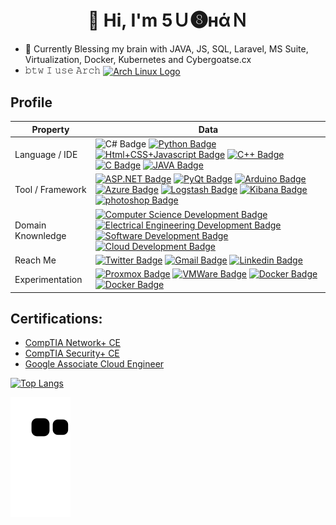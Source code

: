 <h1 align = "center">👋 Hi, I'm 5Ｕ❽нάＮ</h1>


- 🌱  Currently Blessing my brain with JAVA, JS, SQL, Laravel, MS Suite, Virtualization, Docker, Kubernetes and Cybergoatse.cx 
- 𝚋𝚝𝚠 𝙸 𝚞𝚜𝚎 𝙰𝚛𝚌𝚑 [<img src="https://raw.githubusercontent.com/Raymo111/Raymo111/master/socials/arch.svg" height="50em" align="center" alt="Arch Linux Logo" title="Arch Linux Logo"/>](https://archlinux.org/)

## Profile
Property                 | Data  
-------------------------|------
Language / IDE           | ![C# Badge](https://img.shields.io/badge/-Visual%20Studio-239120?style=flat&logo=C-Sharp&logoColor=white) [![Python Badge](https://img.shields.io/badge/-PyCharm-3776AB?style=flat&logo=Python&logoColor=white)](https://github.com/search?l=Python&q=user%5u8han&type=Repositories) [![Html+CSS+Javascript Badge](https://img.shields.io/badge/-Visual%20Studio%20Code-F7DF1E?style=flat&logo=Javascript&logoColor=white)](https://github.com/search?l=JavaScript&q=user%5u8han&type=Repositories) [![C++ Badge](https://img.shields.io/badge/-Visual%20Studio-00599C?style=flat&logo=C%2B%2B&logoColor=white)](https://github.com/search?q=user%5u8han&type=Repositories) [![C Badge](https://img.shields.io/badge/-Visual%20Studio-A8B9CC?style=flat&logo=C&logoColor=white)](https://github.com/search?q=user%5u8han&type=Repositories) [![JAVA Badge](https://img.shields.io/badge/-Eclipse-007396?style=flat&logo=JAVA&logoColor=white)](https://github.com/search?q=user%5u8han&type=Repositories)
Tool / Framework         | [![ASP.NET Badge](https://img.shields.io/badge/-ASP.NET-5C2D91?style=flat&logo=.net&logoColor=white)](https://github.com/search?q=user%5u8han&type=Repositories) [![PyQt Badge](https://img.shields.io/badge/-PyQt-41CD52?style=flat&logo=Qt&logoColor=white)](https://github.com/zmcx16/AxisTradeCult) [![Arduino Badge](https://img.shields.io/badge/-Arduino-00979D?style=flat&logo=Arduino&logoColor=white)](https://github.com/search?q=user%5u8han&type=Repositories) [![Azure Badge](https://img.shields.io/badge/-Microsoft%20Azure-0089D6?style=flat&logo=Microsoft-Azure&logoColor=white)](https://github.com/search?q=user%5u8han&type=Repositories)  [![Logstash Badge](https://img.shields.io/badge/-Logstash-F2BD1A?style=flat&logo=Logstash&logoColor=white)](https://github.com/search?q=user%5u8han&type=Repositories) [![Kibana Badge](https://img.shields.io/badge/-Kibana-E8478B?style=flat&logo=Kibana&logoColor=white)](https://github.com/search?q=user%5u8han&type=Repositories) [![photoshop Badge](https://img.shields.io/badge/-Photoshop-26C9FF?style=flat&logo=Adobe-Photoshop&logoColor=white)](https://github.com/search?q=user%5u8han&type=Repositories)
Domain Knownledge        | [![Computer Science Development Badge](https://img.shields.io/badge/-Computer%20Science-FAB040?style=flat&logoColor=white)](https://github.com/search?q=user%5u8han&type=Repositories) [![Electrical Engineering Development Badge](https://img.shields.io/badge/-Electrical%20Engineering-4C8CBF?style=flat&logoColor=white)](https://github.com/search?q=user%5u8han&type=Repositories) [![Software Development Badge](https://img.shields.io/badge/-Software%20Development-FF6600?style=flat&logoColor=white)](https://github.com/search?q=user%5u8han&type=Repositories) [![Cloud Development Badge](https://img.shields.io/badge/-Cloud%20Development-FF6600?style=flat&logoColor=white)](https://github.com/search?q=user%5u8han&type=Repositories) 
Reach Me                 | [![Twitter Badge](https://img.shields.io/badge/-5u8han-00acee?style=flat&logo=twitter&logoColor=white)](https://twitter.com/5u8han/) [![Gmail Badge](https://img.shields.io/badge/-5u8han-e54448?style=flat&logo=Gmail&logoColor=white)](mailto:5u8haaan@gmail.com) [![Linkedin Badge](https://img.shields.io/badge/-Subhan-blue?style=flat&logo=Linkedin&logoColor=white)](https://www.linkedin.com/in/5u8han/)
Experimentation                 | [![Proxmox Badge](https://img.shields.io/badge/-Proxmox-00acee?style=flat&logo=proxmox&logoColor=white)](https://proxmox.com/) [![VMWare Badge](https://img.shields.io/badge/-VMware-e54448?style=flat&logo=vmware&logoColor=white)](vmware.com) [![Docker Badge](https://img.shields.io/badge/-Docker-blue?style=flat&logo=Docker&logoColor=white)](https://www.docker.com/) [![Docker Badge](https://img.shields.io/badge/-kubernetes-blue?style=flat&logo=kubernetes&logoColor=white )](https://www.kubernetes.io)
## Certifications: 
- [CompTIA Network+ CE](http://www.5u8han.dev/wp-content/uploads/2022/03/CompTIA-Network-ce-certificate.pdf)
- [CompTIA Security+ CE](http://www.5u8han.dev/wp-content/uploads/2022/03/CompTIA-Security-ce-certificate.pdf)
- [Google Associate Cloud Engineer](https://www.credential.net/cc682787-d293-4349-bc74-6d00c0e8592d?key=6dd2d9d94d7258eed8527cfba5e9b4e2c89870a3b127fe278fbf83e0884e2f04&record_view=true)
  
[![Top Langs](https://github-readme-stats.vercel.app/api/top-langs/?username=5u8han)](https://github.com/anuraghazra/github-readme-stats)

![snake gif](https://raw.githubusercontent.com/5u8han/5u8han/output/github-contribution-grid-snake.svg)

